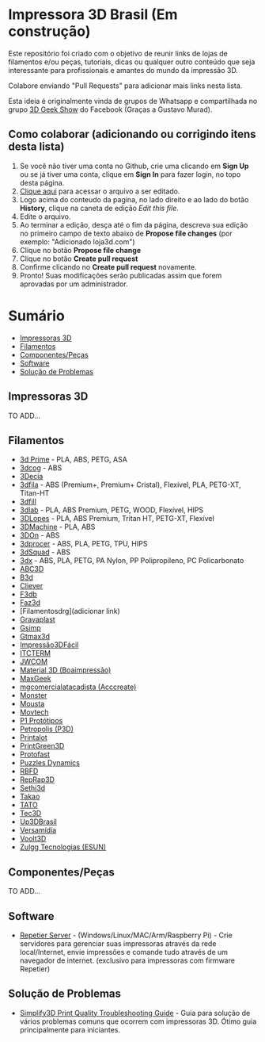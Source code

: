 # Impressora 3D Brasil (Em construção)

Este repositório foi criado com o objetivo de reunir links de lojas de filamentos e/ou peças, tutoriais, dicas ou qualquer outro conteúdo que seja interessante para profissionais e amantes do mundo da impressão 3D.

Colabore enviando "Pull Requests" para adicionar mais links nesta lista. 

Esta ideia é originalmente vinda de grupos de Whatsapp e compartilhada no grupo [3D Geek Show](https://www.facebook.com/groups/3DGeekShow) do Facebook (Graças a Gustavo Murad).

## Como colaborar (adicionando ou corrigindo itens desta lista)

1. Se você não tiver uma conta no Github, crie uma clicando em **Sign Up** ou se já tiver uma conta, clique em **Sign In** para fazer login, no topo desta página.
2. <a href="https://github.com/rafaelcruzpb/Impressora3DBrasil/blob/master/README.md" target="_blank">Clique aqui</a> para acessar o arquivo a ser editado.
3. Logo acima do conteudo da pagina, no lado direito e ao lado do botão **History**, clique na caneta de edição *Edit this file*.
4. Edite o arquivo.
5. Ao terminar a edição, desça até o fim da página, descreva sua edição no primeiro campo de texto abaixo de **Propose file changes** (por exemplo: "Adicionado loja3d.com")
6. Clique no botão **Propose file change**
7. Clique no botão **Create pull request**
8. Confirme clicando no **Create pull request** novamente.
9. Pronto! Suas modificações serão publicadas assim que forem aprovadas por um administrador.

Sumário
=================

   * [Impressoras 3D](#impressoras-3d)
   * [Filamentos](#filamentos)
   * [Componentes/Peças](#componentes/peças)
   * [Software](#software)
   * [Solução de Problemas](#solução-de-problemas)

## Impressoras 3D

TO ADD...


## Filamentos

  * [3d Prime](https://www.3dprime.com.br/) - PLA, ABS, PETG, ASA
  * [3dcog](http://www.3dcogloja.com.br/) - ABS
  * [3Decia](https://www.3decia.com.br/)
  * [3dfila](https://3dfila.com.br/) - ABS (Premium+, Premium+ Cristal), Flexível, PLA, PETG-XT, Titan-HT
  * [3dfill](http://3dfill.com.br/)
  * [3dlab](https://3dlab.com.br/) - PLA, ABS Premium, PETG, WOOD, Flexível, HIPS
  * [3DLopes](https://3dlopes.com/) - PLA, ABS Premium, Tritan HT, PETG-XT, Flexível
  * [3DMachine](https://3d-machine.lojaintegrada.com.br/) - PLA, ABS
  * [3DOn](http://www.3don.net.br/) - ABS
  * [3dprocer](https://3dprocer.com.br/) - ABS, PLA, PETG, TPU, HIPS
  * [3dSquad](https://www.facebook.com/3DSQUAD.X/) - ABS
  * [3dx](http://www.3dxfilamentos.com.br/) - ABS, PLA, PETG, PA Nylon, PP Polipropileno, PC Policarbonato
  * [ABC3D](http://www.abc3d.com.br/)
  * [B3d](https://www.b3d.ind.br/)
  * [Cliever](https://www.cliever.com/)
  * [F3db](https://www.filamentos3dbrasil.com.br/)
  * [Faz3d](https://www.faz3d.com.br/)
  * [Filamentosdrg](adicionar link)
  * [Gravaplast](https://lista.mercadolivre.com.br/_CustId_193180928)
  * [Gsimp](http://gsimp.com.br/)
  * [Gtmax3d](https://www.gtmax3d.com.br/)
  * [Impressão3DFácil](http://www.impressao3dfacil.com.br/)
  * [ITCTERM](http://www.itcterm.com.br/impressao-3d/loja-virtual/)
  * [JWCOM](http://jwcom.mercadoshops.com.br/)
  * [Material 3D (Boaimpressão)](https://boaimpressao3d.com.br/produto-tag/filamentos-material-3d/)
  * [MaxGeek](http://www.maxgeek.com.br/)
  * [mgcomercialatacadista (Acccreate)](https://produto.mercadolivre.com.br/MLB-981769449-filamentos-para-impressora-3d-pla-175mm-marca-acccreate-_JM)
  * [Monster](https://loja.monster3d.tech/Home)
  * [Mousta](http://www.mousta.com.br/)
  * [Movtech](https://movtech.commercesuite.com.br/)
  * [P1 Protótipos](https://loja.p1prototipos.com.br/)
  * [Petropolis (P3D)](https://www.loja.p3d.inf.br/)
  * [Printalot](http://printalot.com.br/)
  * [PrintGreen3D](https://www.printgreen.com.br/)
  * [Protofast](https://protofast.mercadoshops.com.br/)
  * [Puzzles Dynamics](https://www.lojapuzzles.com.br/)
  * [RBFD](http://www.rbfd.com.br/loja/)
  * [RepRap3D](https://www.reprap3d.com.br/)
  * [Sethi3d](https://www.sethi3d.com.br/produtos-sethi3d_)
  * [Takao](https://lista.mercadolivre.com.br/_CustId_21890632)
  * [TATO](http://tato.ind.br/)
  * [Tec3D](https://www.tec3donline.com.br/)
  * [Up3DBrasil](https://www.up3dbrasil.com.br/)
  * [Versamídia](http://www.versamidia.com.br/)
  * [Voolt3D](https://www.voolt3d.com.br/)
  * [Zulgg Tecnologias (ESUN)](https://lista.mercadolivre.com.br/_CustId_240520377)

## Componentes/Peças

  TO ADD...

## Software

* [Repetier Server](https://www.repetier-server.com/download-repetier-server/) - (Windows/Linux/MAC/Arm/Raspberry Pi) - Crie servidores para gerenciar suas impressoras através da rede local/Internet, envie impressões e comande tudo através de um navegador de internet. (exclusivo para impressoras com firmware Repetier)

## Solução de Problemas

  * [Simplify3D Print Quality Troubleshooting Guide](https://www.simplify3d.com/support/print-quality-troubleshooting/) - Guia para solução de vários problemas comuns que ocorrem com impressoras 3D. Ótimo guia principalmente para iniciantes.
  





